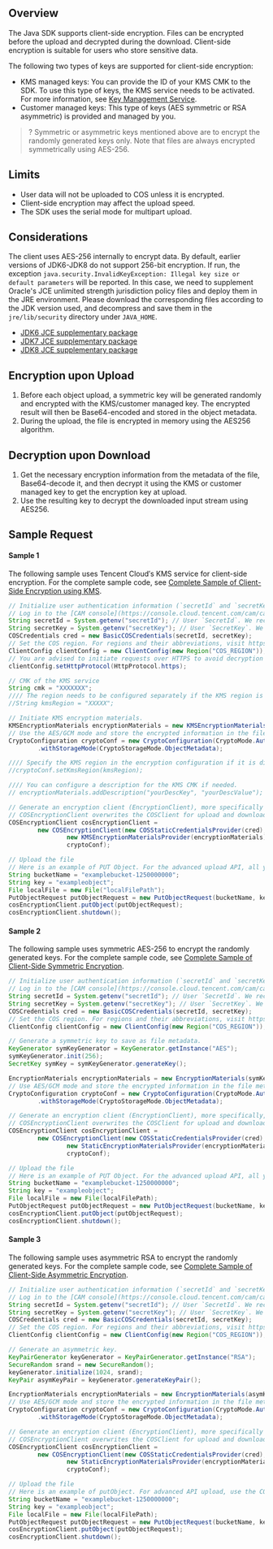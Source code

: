 ## Overview

The Java SDK supports client-side encryption. Files can be encrypted before the upload and decrypted during the download. Client-side encryption is suitable for users who store sensitive data.

The following two types of keys are supported for client-side encryption:
- KMS managed keys: You can provide the ID of your KMS CMK to the SDK. To use this type of keys, the KMS service needs to be activated. For more information, see [Key Management Service](https://www.tencentcloud.com/document/product/1030).
- Customer managed keys: This type of keys (AES symmetric or RSA asymmetric) is provided and managed by you.
>? Symmetric or asymmetric keys mentioned above are to encrypt the randomly generated keys only. Note that files are always encrypted symmetrically using AES-256.
>

## Limits

- User data will not be uploaded to COS unless it is encrypted.
- Client-side encryption may affect the upload speed.
- The SDK uses the serial mode for multipart upload.

## Considerations

The client uses AES-256 internally to encrypt data. By default, earlier versions of JDK6-JDK8 do not support 256-bit encryption. If run, the exception `java.security.InvalidKeyException: Illegal key size or default parameters` will be reported. In this case, we need to supplement Oracle's JCE unlimited strength jurisdiction policy files and deploy them in the JRE environment. Please download the corresponding files according to the JDK version used, and decompress and save them in the `jre/lib/security` directory under `JAVA_HOME`.

- [JDK6 JCE supplementary package](http://www.oracle.com/technetwork/java/javase/downloads/jce-6-download-429243.html)
- [JDK7 JCE supplementary package](http://www.oracle.com/technetwork/java/javase/downloads/jce-7-download-432124.html)
- [JDK8 JCE supplementary package](http://www.oracle.com/technetwork/java/javase/downloads/jce8-download-2133166.html)

## Encryption upon Upload

1. Before each object upload, a symmetric key will be generated randomly and encrypted with the KMS/customer managed key. The encrypted result will then be Base64-encoded and stored in the object metadata.
2. During the upload, the file is encrypted in memory using the AES256 algorithm.

## Decryption upon Download

1. Get the necessary encryption information from the metadata of the file, Base64-decode it, and then decrypt it using the KMS or customer managed key to get the encryption key at upload.
2. Use the resulting key to decrypt the downloaded input stream using AES256.

## Sample Request

#### Sample 1
The following sample uses Tencent Cloud′s KMS service for client-side encryption. For the complete sample code, see [Complete Sample of Client-Side Encryption using KMS](https://github.com/tencentyun/cos-java-sdk-v5/blob/master/src/main/java/com/qcloud/cos/demo/KMSEncryptionClientDemo.java).

[//]: # (.cssg-snippet-put-object-cse-c-kms)

```java
// Initialize user authentication information (`secretId` and `secretKey`).
// Log in to the [CAM console](https://console.cloud.tencent.com/cam/capi) to view and manage the `SecretId` and `SecretKey` of your project.
String secretId = System.getenv("secretId"); // User `SecretId`. We recommend you use a sub-account key and follow the principle of least privilege to reduce risks. For information about how to obtain a sub-account key, visit https://www.tencentcloud.com/document/product/598/32675.
String secretKey = System.getenv("secretKey"); // User `SecretKey`. We recommend you use a sub-account key and follow the principle of least privilege to reduce risks. For information about how to obtain a sub-account key, visit https://www.tencentcloud.com/document/product/598/32675.
COSCredentials cred = new BasicCOSCredentials(secretId, secretKey);
// Set the COS region. For regions and their abbreviations, visit https://intl.cloud.tencent.com/zh/document/product/436/6224.
ClientConfig clientConfig = new ClientConfig(new Region("COS_REGION"));
// You are advised to initiate requests over HTTPS to avoid decryption failure caused by altered request headers.
clientConfig.setHttpProtocol(HttpProtocol.https);

// CMK of the KMS service
String cmk = "XXXXXXX";
//// The region needs to be configured separately if the KMS region is different from the region of the COS bucket.
//String kmsRegion = "XXXXX";

// Initiate KMS encryption materials.
KMSEncryptionMaterials encryptionMaterials = new KMSEncryptionMaterials(cmk);
// Use the AES/GCM mode and store the encrypted information in the file metadata.
CryptoConfiguration cryptoConf = new CryptoConfiguration(CryptoMode.AuthenticatedEncryption)
        .withStorageMode(CryptoStorageMode.ObjectMetadata);

//// Specify the KMS region in the encryption configuration if it is different from the region of the COS bucket.
//cryptoConf.setKmsRegion(kmsRegion);

//// You can configure a description for the KMS CMK if needed.
// encryptionMaterials.addDescription("yourDescKey", "yourDescValue");

// Generate an encryption client (EncryptionClient), more specifically COSEncryptionClient. It is a subclass of COSClient, and allows for the use of all APIs supported by COSClient.
// COSEncryptionClient overwrites the COSClient for upload and download logic, and additionally performs encryption. The other operations, however, use the same logic as that of the COSClient.
COSEncryptionClient cosEncryptionClient =
        new COSEncryptionClient(new COSStaticCredentialsProvider(cred),
                new KMSEncryptionMaterialsProvider(encryptionMaterials), clientConfig,
                cryptoConf);

// Upload the file
// Here is an example of PUT Object. For the advanced upload API, all you need to do is pass in the COSEncryptionClient object when generating TransferManager.
String bucketName = "examplebucket-1250000000";
String key = "exampleobject";
File localFile = new File("localFilePath");
PutObjectRequest putObjectRequest = new PutObjectRequest(bucketName, key, localFile);
cosEncryptionClient.putObject(putObjectRequest);
cosEncryptionClient.shutdown();
```

#### Sample 2
The following sample uses symmetric AES-256 to encrypt the randomly generated keys. For the complete sample code, see [Complete Sample of Client-Side Symmetric Encryption](https://github.com/tencentyun/cos-java-sdk-v5/blob/master/src/main/java/com/qcloud/cos/demo/SymmetricKeyEncryptionClientDemo.java).

[//]: # (.cssg-snippet-put-object-cse-c-aes)

```java
// Initialize user authentication information (`secretId` and `secretKey`).
// Log in to the [CAM console](https://console.cloud.tencent.com/cam/capi) to view and manage the `SecretId` and `SecretKey` of your project.
String secretId = System.getenv("secretId"); // User `SecretId`. We recommend you use a sub-account key and follow the principle of least privilege to reduce risks. For information about how to obtain a sub-account key, visit https://www.tencentcloud.com/document/product/598/32675.
String secretKey = System.getenv("secretKey"); // User `SecretKey`. We recommend you use a sub-account key and follow the principle of least privilege to reduce risks. For information about how to obtain a sub-account key, visit https://www.tencentcloud.com/document/product/598/32675.
COSCredentials cred = new BasicCOSCredentials(secretId, secretKey);
// Set the COS region. For regions and their abbreviations, visit https://intl.cloud.tencent.com/zh/document/product/436/6224.
ClientConfig clientConfig = new ClientConfig(new Region("COS_REGION"));

// Generate a symmetric key to save as file metadata.
KeyGenerator symKeyGenerator = KeyGenerator.getInstance("AES");
symKeyGenerator.init(256);
SecretKey symKey = symKeyGenerator.generateKey();

EncryptionMaterials encryptionMaterials = new EncryptionMaterials(symKey);
// Use AES/GCM mode and store the encrypted information in the file metadata.
CryptoConfiguration cryptoConf = new CryptoConfiguration(CryptoMode.AuthenticatedEncryption)
        .withStorageMode(CryptoStorageMode.ObjectMetadata);

// Generate an encryption client (EncryptionClient), more specifically, COSEncryptionClient. It is a subclass of COSClient, and allows for the use of all APIs supported by COSClient.
// COSEncryptionClient overwrites the COSClient for upload and download logic, and additionally performs encryption. The other operations, however, use the same logic as that of the COSClient.
COSEncryptionClient cosEncryptionClient =
        new COSEncryptionClient(new COSStaticCredentialsProvider(cred),
                new StaticEncryptionMaterialsProvider(encryptionMaterials), clientConfig,
                cryptoConf);

// Upload the file
// Here is an example of PUT Object. For the advanced upload API, all you need to do is pass in the COSEncryptionClient object when generating TransferManager.
String bucketName = "examplebucket-1250000000";
String key = "exampleobject";
File localFile = new File(localFilePath);
PutObjectRequest putObjectRequest = new PutObjectRequest(bucketName, key, localFile);
cosEncryptionClient.putObject(putObjectRequest);
cosEncryptionClient.shutdown();
```

#### Sample 3
The following sample uses asymmetric RSA to encrypt the randomly generated keys. For the complete sample code, see [Complete Sample of Client-Side Asymmetric Encryption](https://github.com/tencentyun/cos-java-sdk-v5/blob/master/src/main/java/com/qcloud/cos/demo/AsymmetricKeyEncryptionClientDemo.java).

[//]: # (.cssg-snippet-put-object-cse-c-rsa)
```java
// Initialize user authentication information (`secretId` and `secretKey`).
// Log in to the [CAM console](https://console.cloud.tencent.com/cam/capi) to view and manage the `SecretId` and `SecretKey` of your project.
String secretId = System.getenv("secretId"); // User `SecretId`. We recommend you use a sub-account key and follow the principle of least privilege to reduce risks. For information about how to obtain a sub-account key, visit https://www.tencentcloud.com/document/product/598/32675.
String secretKey = System.getenv("secretKey"); // User `SecretKey`. We recommend you use a sub-account key and follow the principle of least privilege to reduce risks. For information about how to obtain a sub-account key, visit https://www.tencentcloud.com/document/product/598/32675.
COSCredentials cred = new BasicCOSCredentials(secretId, secretKey);
// Set the COS region. For regions and their abbreviations, visit https://www.tencentcloud.com/document/product/436/6224.
ClientConfig clientConfig = new ClientConfig(new Region("COS_REGION"));

// Generate an asymmetric key.
KeyPairGenerator keyGenerator = KeyPairGenerator.getInstance("RSA");
SecureRandom srand = new SecureRandom();
keyGenerator.initialize(1024, srand);
KeyPair asymKeyPair = keyGenerator.generateKeyPair();

EncryptionMaterials encryptionMaterials = new EncryptionMaterials(asymKeyPair);
// Use AES/GCM mode and store the encrypted information in the file metadata.
CryptoConfiguration cryptoConf = new CryptoConfiguration(CryptoMode.AuthenticatedEncryption)
        .withStorageMode(CryptoStorageMode.ObjectMetadata);

// Generate an encryption client (EncryptionClient), more specifically COSEncryptionClient. It is a subclass of COSClient, and allows for the use of all APIs supported by COSClient.
// COSEncryptionClient overwrites the COSClient for upload and download logic, and additionally performs encryption. The other operations, however, use the same logic as that of the COSClient.
COSEncryptionClient cosEncryptionClient =
        new COSEncryptionClient(new COSStaticCredentialsProvider(cred),
                new StaticEncryptionMaterialsProvider(encryptionMaterials), clientConfig,
                cryptoConf);

// Upload the file
// Here is an example of putObject. For advanced API upload, use the COSEncryptionClient object when generating TransferManager.
String bucketName = "examplebucket-1250000000";
String key = "exampleobject";
File localFile = new File(localFilePath);
PutObjectRequest putObjectRequest = new PutObjectRequest(bucketName, key, localFile);
cosEncryptionClient.putObject(putObjectRequest);
cosEncryptionClient.shutdown();
```
